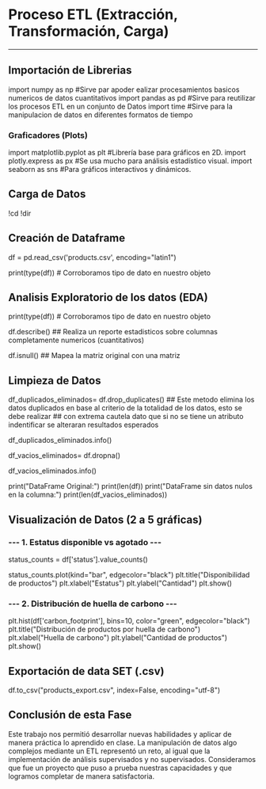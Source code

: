 # Proceso ETL (Extracción, Transformación, Carga)
<HR>

## Importación de Librerias
import numpy as np #Sirve par apoder ealizar procesamientos basicos numericos de datos cuantitativos
import pandas as pd #Sirve para reutilizar los procesos ETL en un conjunto de Datos
import time #Sirve para la manipulacion de datos en diferentes formatos de tiempo

### Graficadores (Plots)

import matplotlib.pyplot as plt #Librería base para gráficos en 2D.
import plotly.express as px #Se usa mucho para análisis estadístico visual.
import seaborn as sns #Para gráficos interactivos y dinámicos.

## Carga de Datos
!cd
!dir

## Creación de Dataframe
df = pd.read_csv('products.csv', encoding="latin1")

print(type(df)) # Corroboramos tipo de dato en nuestro objeto

## Analisis Exploratorio de los datos (EDA)
print(type(df)) # Corroboramos tipo de dato en nuestro objeto

df.describe() ## Realiza un reporte estadisticos sobre columnas completamente numericos (cuantitativos)

df.isnull() ## Mapea la matriz original con una matriz



## Limpieza de Datos
df_duplicados_eliminados= df.drop_duplicates() ## Este metodo elimina los datos duplicados en base al criterio de la totalidad de los datos, esto se debe realizar
                    ## con extrema cautela dato que si no se tiene un atributo indentificar se alteraran resultados esperados

df_duplicados_eliminados.info()

df_vacios_eliminados= df.dropna()

df_vacios_eliminados.info()

print("DataFrame Original:")
print(len(df))
print("DataFrame sin datos nulos en la columna:")
print(len(df_vacios_eliminados))

## Visualización de Datos (2 a 5 gráficas)
### --- 1. Estatus disponible vs agotado ---
status_counts = df['status'].value_counts()

status_counts.plot(kind="bar", edgecolor="black")
plt.title("Disponibilidad de productos")
plt.xlabel("Estatus")
plt.ylabel("Cantidad")
plt.show()

### --- 2. Distribución de huella de carbono ---
plt.hist(df['carbon_footprint'], bins=10, color="green", edgecolor="black")
plt.title("Distribución de productos por huella de carbono")
plt.xlabel("Huella de carbono")
plt.ylabel("Cantidad de productos")
plt.show()

## Exportación de data SET (.csv)
df.to_csv("products_export.csv", index=False, encoding="utf-8")

## Conclusión de esta Fase

Este trabajo nos permitió desarrollar nuevas habilidades y aplicar de manera práctica lo aprendido en clase. La manipulación de datos algo complejos mediante un ETL representó un reto, al igual que la implementación de análisis supervisados y no supervisados. Consideramos que fue un proyecto que puso a prueba nuestras capacidades y que logramos completar de manera satisfactoria.